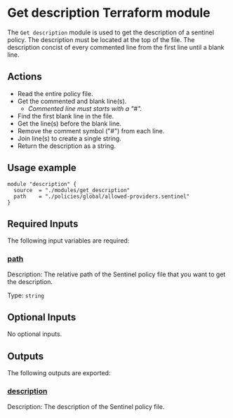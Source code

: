 # Get description Terraform module

The `Get description` module is used to get the description of a sentinel policy.
The description must be located at the top of the file. The description concist of
every commented line from the first line until a blank line.

## Actions

* Read the entire policy file.
* Get the commented and blank line(s).
  * *Commented line must starts with a "#".*
* Find the first blank line in the file.
* Get the line(s) before the blank line.
* Remove the comment symbol ("#") from each line.
* Join line(s) to create a single string.
* Return the description as a string.

## Usage example

```hcl
module "description" {
  source  = "./modules/get_description"
  path    = "./policies/global/allowed-providers.sentinel"
}
```
<!-- BEGIN_TF_DOCS -->
## Required Inputs

The following input variables are required:

### <a name="input_path"></a> [path](#input\_path)

Description: The relative path of the Sentinel policy file that you want to get the description.

Type: `string`

## Optional Inputs

No optional inputs.

## Outputs

The following outputs are exported:

### <a name="output_description"></a> [description](#output\_description)

Description: The description of the Sentinel policy file.
<!-- END_TF_DOCS -->